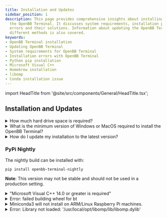 ```yaml
---
title: Installation and Updates
sidebar_position: 1
description: This page provides comprehensive insights about installing and updating
  the OpenBB Terminal. It discusses system requirements, installation process, common
  errors and their solutions. Information about updating the OpenBB Terminal through
  different methods is also covered.
keywords:
- OpenBB Terminal installation
- Updating OpenBB Terminal
- System requirements for OpenBB Terminal
- Installation errors with OpenBB Terminal
- Python pip installation
- Microsoft Visual C++
- Homebrew installation
- libomp
- Conda installation issue
---
```


import HeadTitle from '@site/src/components/General/HeadTitle.tsx';

<HeadTitle title="Installation and Updates - Faqs | OpenBB Terminal Docs" />

## Installation and Updates

<details><summary>How much hard drive space is required?</summary>

An installation will use approximately 4-5 GB of space, with additional storage required for optional machine learning models.

</details>

<details><summary>What is the minimum version of Windows or MacOS required to install the OpenBB Terminal?</summary>

The OpenBB Terminal installation packages are compatible with:

- Windows 10 or later.
- MacOS Monterey or later.

**Note:** Machines which are not compatible with the installer packages may be able to install from the source code.

</details>

<details><summary>How do I update my installation to the latest version?</summary>

The terminal is constantly being updated with new features and bug fixes. The process for updating will vary by the installation type:

- As of version 2.4.1, the Windows installer has an option for uninstalling the existing prior to updating.
- For other installer versions, uninstall the previous version (uninstall.exe for Windows, delete the Application folder on MacOS); then, download the latest version and reinstall. User settings and data will remain.
- For a `pip` installation, when a new version is published: `pip install -U openbb-terminal[all]`
- To upgrade a cloned version of the GitHub repo, follow these steps:

```console
git fetch
git fetch
# If there are local changes that conflict, consider stashing them before pulling from the main branch.
git pull
poetry install
```

**Notes:** If the cloned repository is a fork, pull from: `git pull origin main` or `git pull origin develop`. If there are changes locally to the files that conflict with the incoming changes from GitHub, stash them before pulling from main with `git stash`.

</details>

### PyPi Nightly

The nightly build can be installed with:

```console
pip install openbb-terminal-nightly
```

**Note**: This version may not be stable and should not be used in a production setting.

<details><summary>"Microsoft Visual C++ 14.0 or greater is required"</summary>

Download and install [C++ Build Tools](https://visualstudio.microsoft.com/visual-cpp-build-tools/), restart the machine, then try again.

![image](https://github.com/OpenBB-finance/OpenBBTerminal/assets/85772166/ceb57be0-6dae-42f2-aca6-bf62ce7d6135)

![image](https://github.com/OpenBB-finance/OpenBBTerminal/assets/85772166/f8aef8fc-a080-4164-bd36-460714ec44f3)

</details>

<details><summary>Error: failed building wheel for bt</summary>

There may be an additional message that is printed from this error, stating: "Microsoft Visual C++ 14.0 or greater is required. Get it with "Microsoft C++ Build Tools".

Download and install it. [https://visualstudio.microsoft.com/visual-cpp-build-tools/](https://visualstudio.microsoft.com/visual-cpp-build-tools/)

Mac and Linux users may also encounter a similar error because a C++ compiler is not installed. Install Homebrew:

```console
/bin/bash -c "$(curl -fsSL https://raw.githubusercontent.com/Homebrew/install/HEAD/install.sh)"
```

Then run:

```console
brew install gcc
brew install cmake
```

</details>

<details><summary>Miniconda3 will not install on ARM/Linux Raspberry Pi machines.</summary>

Refer to this issue on the Conda [GitHub](https://github.com/conda/conda/issues/10723) page.

</details>

<details><summary>Error: Library not loaded: '/usr/local/opt/libomp/lib/libomp.dylib'</summary>

This error is resolved by installing libomp from Homebrew:

```console
brew install libomp
```

</details>
